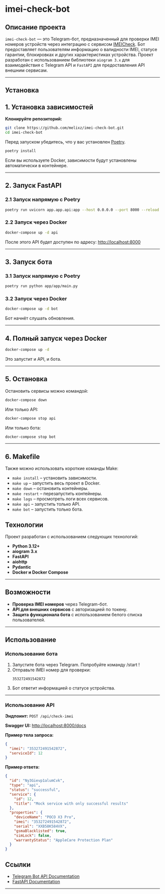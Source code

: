 # **imei-check-bot**

## **Описание проекта**

`imei-check-bot` — это Telegram-бот, предназначенный для проверки IMEI номеров устройств через интеграцию с сервисом [IMEICheck](https://imeicheck.net/). Бот предоставляет пользователям информацию о валидности IMEI, статусе гарантии, блокировках и других характеристиках устройства. Проект разработан с использованием библиотеки `aiogram 3.x` для взаимодействия с Telegram API и `FastAPI` для предоставления API внешним сервисам.

---

## **Установка**

## 1. Установка зависимостей

**Клонируйте репозиторий:**

   ```bash
   git clone https://github.com/melixz/imei-check-bot.git
   cd imei-check-bot
   ```

Перед запуском убедитесь, что у вас установлен [Poetry](https://python-poetry.org/docs/#installation).

```sh
poetry install
```

Если вы используете Docker, зависимости будут установлены автоматически в контейнере.

---

## 2. Запуск FastAPI

### 2.1 Запуск напрямую с Poetry

```sh
poetry run uvicorn app.app.api:app --host 0.0.0.0 --port 8000 --reload
```

### 2.2 Запуск через Docker

```sh
docker-compose up -d api
```

После этого API будет доступен по адресу: [http://localhost:8000](http://localhost:8000)

---

## 3. Запуск бота

### 3.1 Запуск напрямую с Poetry

```sh
poetry run python app/app/main.py
```

### 3.2 Запуск через Docker

```sh
docker-compose up -d bot
```

Бот начнёт слушать обновления.

---

## 4. Полный запуск через Docker

```sh
docker-compose up -d
```

Это запустит и API, и бота.

---

## 5. Остановка

Остановить сервисы можно командой:

```sh
docker-compose down
```

Или только API:

```sh
docker-compose stop api
```

Или только бота:

```sh
docker-compose stop bot
```

---

## 6. Makefile

Также можно использовать короткие команды Make:

- `make install` – установить зависимости.
- `make up` – запустить весь проект в Docker.
- `make down` – остановить контейнеры.
- `make restart` – перезапустить контейнеры.
- `make logs` – просмотреть логи всех сервисов.
- `make api` – запустить только API.
- `make bot` – запустить только бота.

## **Технологии**

Проект разработан с использованием следующих технологий:

- **Python 3.12+**
- **aiogram 3.x**
- **FastAPI**
- **aiohttp**
- **Pydantic**
- **Docker и Docker Compose**

---

## **Возможности**

- **Проверка IMEI номеров** через Telegram-бот.
- **API для внешних сервисов** с авторизацией по токену.
- **Защита функционала бота** с использованием белого списка пользователей.

---

## **Использование**

### **Использование бота**

1. Запустите бота через Telegram. Попробуйте команду /start !
2. Отправьте IMEI номер для проверки:
   ```
   353272491542872
   ```
3. Бот ответит информацией о статусе устройства.

---

### **Использование API**

**Эндпоинт:** `POST /api/check-imei`

**Swagger UI:** [http://localhost:8000/docs](http://localhost:8000/docs)

**Пример тела запроса:**

```json
{
  "imei": "353272491542872",
  "serviceId": 12
}
```

**Пример ответа:**

```json
{
  "id": "Ny3Gievp1alumCvk",
  "type": "api",
  "status": "successful",
  "service": {
    "id": 12,
    "title": "Mock service with only successful results"
  },
  "properties": {
    "deviceName": "POCO X3 Pro",
    "imei": "353272491542872",
    "serial": "XXB58K584VX",
    "gsmaBlacklisted": true,
    "simLock": false,
    "warrantyStatus": "AppleCare Protection Plan"
  }
}
```

## **Ссылки**

- [Telegram Bot API Documentation](https://core.telegram.org/bots/api)
- [FastAPI Documentation](https://fastapi.tiangolo.com/)

---
